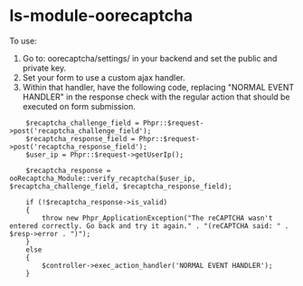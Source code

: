 ls-module-oorecaptcha
=====================

To use:

1. Go to: oorecaptcha/settings/ in your backend and set the public and private key.
2. Set your form to use a custom ajax handler.
3. Within that handler, have the following code, replacing "NORMAL EVENT HANDLER" in the response check with the regular action that should be executed on form submission.
```
    $recaptcha_challenge_field = Phpr::$request->post('recaptcha_challenge_field');
    $recaptcha_response_field = Phpr::$request->post('recaptcha_response_field');
    $user_ip = Phpr::$request->getUserIp();

    $recaptcha_response = ooRecaptcha_Module::verify_recaptcha($user_ip, $recaptcha_challenge_field, $recaptcha_response_field);

    if (!$recaptcha_response->is_valid)
    {
        throw new Phpr_ApplicationException("The reCAPTCHA wasn't entered correctly. Go back and try it again." . "(reCAPTCHA said: " . $resp->error . ")");
    }
    else
    {
        $controller->exec_action_handler('NORMAL EVENT HANDLER');
    }
```
